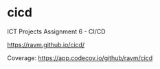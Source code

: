 # cicd
ICT Projects Assignment 6 - CI/CD

https://ravm.github.io/cicd/

Coverage: https://app.codecov.io/github/ravm/cicd
